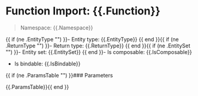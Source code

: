 # Function Import: {{.Function}}

> Namespace: {{.Namespace}}

{{ if (ne .EntityType "") }}- Entity type: {{.EntityType}}
{{ end }}{{ if (ne .ReturnType "") }}- Return type: {{.ReturnType}}
{{ end }}{{ if (ne .EntitySet "") }}- Entity set: {{.EntitySet}}
{{ end }}- Is composable: {{.IsComposable}}
- Is bindable: {{.IsBindable}}

{{ if (ne .ParamsTable "") }}### Parameters

{{.ParamsTable}}{{ end }}